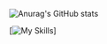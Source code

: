 ![Anurag's GitHub stats](https://github-readme-stats.vercel.app/api?username=MrHeadbang&show_icons=true&theme=radical)

[![My Skills](https://skillicons.dev/icons?i=js,html,css)]
